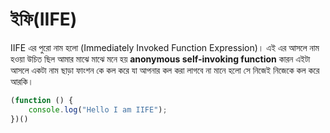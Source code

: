 # ইফি(IIFE)

IIFE এর পুরো নাম হলো (Immediately Invoked Function Expression)। এই এর আসলে নাম হওয়া উচিত ছিল আমার মাঝে মাঝে মনে হয় **anonymous self-invoking function** কারন এইটা আসলে একটা নাম ছাড়া ফাংশন কে কল করে যা আপনার কল করা লাগবে না মানে হলো সে নিজেই নিজেকে কল করে আরকি।&#x20;

```javascript
(function () {
    console.log("Hello I am IIFE");
})()
```

